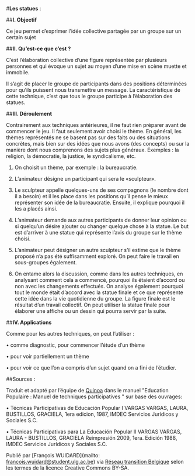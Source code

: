 #**Les statues** :

##**I. Objectif** 

Ce jeu permet d’exprimer l’idée collective partagée par un groupe sur un certain sujet

##**II. Qu’est-ce que c’est ?**

C’est l’élaboration collective d’une figure représentée par plusieurs personnes et qui évoque un sujet au moyen d’une mise en scène muette et immobile.

Il s’agit de placer le groupe de participants dans des positions déterminées pour qu’ils puissent nous transmettre un message. La caractéristique de cette technique, c’est que tous le groupe participe à l’élaboration des statues. 

##**III. Déroulement** 

Contrairement aux techniques antérieures, il ne faut rien préparer avant de commencer le jeu. Il faut seulement avoir choisi le thème. En général, les thèmes représentés ne se basent pas sur des faits ou des situations concrètes, mais bien sur des idées que nous avons (des concepts) ou sur la manière dont nous comprenons des sujets plus généraux. Exemples : la religion, la démocratie, la justice, le syndicalisme, etc.

1. On choisit un thème, par exemple : la bureaucratie. 

2. L’animateur désigne un participant qui sera le «sculpteur». 

3. Le sculpteur appelle quelques-uns de ses compagnons (le nombre dont il a besoin) et il les place dans les positions qu’il pense le mieux représenter son idée de la bureaucratie. Ensuite, il explique pourquoi il les a placés ainsi. 

4. L’animateur demande aux autres participants de donner leur opinion ou si quelqu’un désire ajouter ou changer quelque chose à la statue. Le but est d’arriver à une statue qui représente l’avis du groupe sur le thème choisi. 

5. L’animateur peut désigner un autre sculpteur s’il estime que le thème proposé n’a pas été suffisamment exploré. On peut faire le travail en sous-groupes également. 

6. On entame alors la discussion, comme dans les autres techniques, en analysant comment cela a commencé, pourquoi ils étaient d’accord ou non avec les changements effectués. On analyse également pourquoi tout le monde était d’accord avec la statue finale et ce que représente cette idée dans la vie quotidienne du groupe. La figure finale est le résultat d’un travail collectif. On peut utiliser la statue finale pour élaborer une affiche ou un dessin qui pourra servir par la suite.

##**IV. Applications** 

Comme pour les autres techniques, on peut l’utiliser :

• comme diagnostic, pour commencer l’étude d’un thème 

• pour voir partiellement un thème 

• pour voir ce que l’on a compris d’un sujet quand on a fini de l’étudier.

##Sources : 

Traduit et adapté par l’équipe de [Quinoa](http://www.quinoa.be/) dans le manuel "Education Populaire : Manuel de techniques participatives "  sur base des ouvrages:

• Técnicas Participativas de Educación Popular I VARGAS VARGAS, LAURA,  BUSTILLOS, GRACIELA, 1era edicion, 1987, IMDEC Servicios Jurídicos y Sociales S.C. 

• Técnicas Participativas para La Educación Popular II VARGAS VARGAS, LAURA - BUSTILLOS, GRACIELA Reimpresión 2009, 1era. Edición 1988, IMDEC Servicios Jurídicos y Sociales S.C.

Publié par [François WUIDARD](mailto: francois.wuidard@student.ulg.ac.be) via [Réseau transition Belgique]( http://www.reseautransition.be/) selon les termes de la licence Creative Commons BY-SA. 
